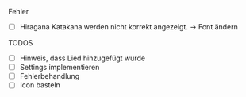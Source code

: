 Fehler
- [ ] Hiragana Katakana werden nicht korrekt angezeigt. -> Font ändern

TODOS
- [ ] Hinweis, dass Lied hinzugefügt wurde
- [ ] Settings implementieren
- [ ] Fehlerbehandlung
- [ ] Icon basteln